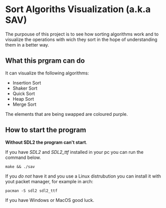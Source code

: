 # Sort Algoriths Visualization (a.k.a SAV)

The purpouse of this project is to see how sorting algorithms work and to visualize the operations with wich they sort in the hope of understanding them in a better way.

## What this prgram can do

It can visualize the following algorithms:

- Insertion Sort
- Shaker Sort
- Quick Sort
- Heap Sort
- Merge Sort

The elements that are being swapped are coloured purple.

## How to start the program

**Without SDL2 the program can't start**.

If you have *SDL2* and *SDL2_ttf* installed in your pc you can run the command below.

```shell
make && ./sav
```

If you *do not* have it and you use a Linux distrubution you can install it with yout packet manager, for example in arch:

```shell
pacman -S sdl2 sdl2_ttf
```

If you have Windows or MacOS good luck.
